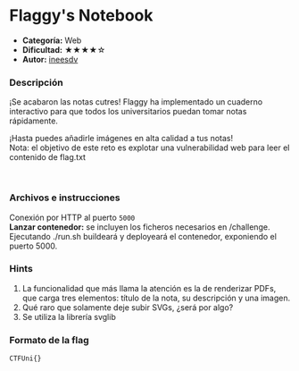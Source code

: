 # Flaggy's Notebook
- **Categoría:** Web
- **Dificultad:** ★★★★☆
- **Autor:** [ineesdv](linkedin.com/in/ineesdv/)

### Descripción
¡Se acabaron las notas cutres! Flaggy ha implementado un cuaderno interactivo para que todos los universitarios puedan tomar notas rápidamente.

¡Hasta puedes añadirle imágenes en alta calidad a tus notas!   
Nota: el objetivo de este reto es explotar una vulnerabilidad web para leer el contenido de flag.txt

            
<br>

### Archivos e instrucciones
Conexión por HTTP al puerto ``5000``  
**Lanzar contenedor:** se incluyen los ficheros necesarios en /challenge. Ejecutando ./run.sh buildeará y deployeará el contenedor, exponiendo el puerto 5000.   

### Hints
1. La funcionalidad que más llama la atención es la de renderizar PDFs, que carga tres elementos: título de la nota, su descripción y una imagen. 
2. Qué raro que solamente deje subir SVGs, ¿será por algo?
3. Se utiliza la librería svglib


### Formato de la flag
``CTFUni{}``  

